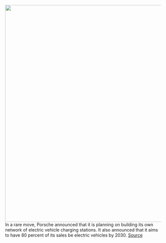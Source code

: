 <img src='https://cdn.vox-cdn.com/thumbor/iNsm19HHceYh1qThJmeNYwz0SUE=/0x0:2040x1360/1200x800/filters:focal(857x517:1183x843)/cdn.vox-cdn.com/uploads/chorus_image/image/70641332/sokane_191127_3819_5743.0.jpg' width='700px' /><br/>
In a rare move, Porsche announced that it is planning on building its own network of electric vehicle charging stations. It also announced that it aims to have 80 percent of its sales be electric vehicles by 2030.
<a href='https://www.theverge.com/2022/3/18/22984659/porsche-ev-charging-macan-718'> Source <a/>